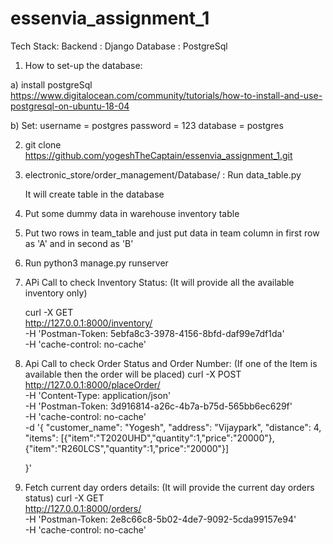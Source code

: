# essenvia_assignment_1



Tech Stack:
Backend : Django
Database : PostgreSql

1) How to set-up the database:

a) install postgreSql
	https://www.digitalocean.com/community/tutorials/how-to-install-and-use-postgresql-on-ubuntu-18-04

b) Set:
	username = postgres
	password = 123
	database = postgres

2) git clone https://github.com/yogeshTheCaptain/essenvia_assignment_1.git

3) electronic_store/order_management/Database/ :
	Run data_table.py

	It will create table in the database

4) Put some dummy data in warehouse inventory table

5) Put two rows in team_table and just put data in team column in first row as 'A' and in second as 'B'

5) Run python3 manage.py runserver

6) APi Call to check Inventory Status: (It will provide all the available inventory only)

	curl -X GET \
	  http://127.0.0.1:8000/inventory/ \
	  -H 'Postman-Token: 5ebfa8c3-3978-4156-8bfd-daf99e7df1da' \
	  -H 'cache-control: no-cache'

7) Api Call to check Order Status and Order Number: (If one of the Item is available then the order will be placed)
	curl -X POST \
	  http://127.0.0.1:8000/placeOrder/ \
	  -H 'Content-Type: application/json' \
	  -H 'Postman-Token: 3d916814-a26c-4b7a-b75d-565bb6ec629f' \
	  -H 'cache-control: no-cache' \
	  -d '{
	  "customer_name": "Yogesh",
	  "address": "Vijaypark",
	  "distance": 4,
	  "items": [{"item":"T2020UHD","quantity":1,"price":"20000"},{"item":"R260LCS","quantity":1,"price":"20000"}]
	  

	}'

8) Fetch current day orders details: (It will provide the current day orders status)
	curl -X GET \
	http://127.0.0.1:8000/orders/ \
	-H 'Postman-Token: 2e8c66c8-5b02-4de7-9092-5cda99157e94' \
	-H 'cache-control: no-cache'



